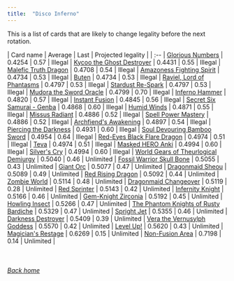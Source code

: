 ```yaml
---
title:  "Disco Inferno"
---
```


This is a list of cards that are likely to change legality before the next rotation.

| Card name | Average | Last | Projected legality |
| :-- |
[Glorious Numbers](https://db.ygoprodeck.com/card/?search=Glorious%20Numbers) | 0.4254 | 0.57 | Illegal |
[Kycoo the Ghost Destroyer](https://db.ygoprodeck.com/card/?search=Kycoo%20the%20Ghost%20Destroyer) | 0.4431 | 0.55 | Illegal |
[Malefic Truth Dragon](https://db.ygoprodeck.com/card/?search=Malefic%20Truth%20Dragon) | 0.4708 | 0.54 | Illegal |
[Amazoness Fighting Spirit](https://db.ygoprodeck.com/card/?search=Amazoness%20Fighting%20Spirit) | 0.4734 | 0.53 | Illegal |
[Buten](https://db.ygoprodeck.com/card/?search=Buten) | 0.4734 | 0.53 | Illegal |
[Raviel, Lord of Phantasms](https://db.ygoprodeck.com/card/?search=Raviel,%20Lord%20of%20Phantasms) | 0.4797 | 0.53 | Illegal |
[Stardust Re-Spark](https://db.ygoprodeck.com/card/?search=Stardust%20Re-Spark) | 0.4797 | 0.53 | Illegal |
[Mudora the Sword Oracle](https://db.ygoprodeck.com/card/?search=Mudora%20the%20Sword%20Oracle) | 0.4799 | 0.70 | Illegal |
[Inferno Hammer](https://db.ygoprodeck.com/card/?search=Inferno%20Hammer) | 0.4820 | 0.57 | Illegal |
[Instant Fusion](https://db.ygoprodeck.com/card/?search=Instant%20Fusion) | 0.4845 | 0.56 | Illegal |
[Secret Six Samurai - Genba](https://db.ygoprodeck.com/card/?search=Secret%20Six%20Samurai%20-%20Genba) | 0.4868 | 0.60 | Illegal |
[Humid Winds](https://db.ygoprodeck.com/card/?search=Humid%20Winds) | 0.4871 | 0.55 | Illegal |
[Missus Radiant](https://db.ygoprodeck.com/card/?search=Missus%20Radiant) | 0.4886 | 0.52 | Illegal |
[Spell Power Mastery](https://db.ygoprodeck.com/card/?search=Spell%20Power%20Mastery) | 0.4886 | 0.52 | Illegal |
[Archfiend's Awakening](https://db.ygoprodeck.com/card/?search=Archfiend's%20Awakening) | 0.4897 | 0.54 | Illegal |
[Piercing the Darkness](https://db.ygoprodeck.com/card/?search=Piercing%20the%20Darkness) | 0.4931 | 0.60 | Illegal |
[Soul Devouring Bamboo Sword](https://db.ygoprodeck.com/card/?search=Soul%20Devouring%20Bamboo%20Sword) | 0.4954 | 0.64 | Illegal |
[Red-Eyes Black Flare Dragon](https://db.ygoprodeck.com/card/?search=Red-Eyes%20Black%20Flare%20Dragon) | 0.4974 | 0.51 | Illegal |
[Teva](https://db.ygoprodeck.com/card/?search=Teva) | 0.4974 | 0.51 | Illegal |
[Masked HERO Anki](https://db.ygoprodeck.com/card/?search=Masked%20HERO%20Anki) | 0.4994 | 0.60 | Illegal |
[Silver's Cry](https://db.ygoprodeck.com/card/?search=Silver's%20Cry) | 0.4994 | 0.60 | Illegal |
[World Gears of Theurlogical Demiurgy](https://db.ygoprodeck.com/card/?search=World%20Gears%20of%20Theurlogical%20Demiurgy) | 0.5040 | 0.46 | Unlimited |
[Fossil Warrior Skull Bone](https://db.ygoprodeck.com/card/?search=Fossil%20Warrior%20Skull%20Bone) | 0.5055 | 0.43 | Unlimited |
[Giant Orc](https://db.ygoprodeck.com/card/?search=Giant%20Orc) | 0.5077 | 0.47 | Unlimited |
[Dragonmaid Sheou](https://db.ygoprodeck.com/card/?search=Dragonmaid%20Sheou) | 0.5089 | 0.49 | Unlimited |
[Red Rising Dragon](https://db.ygoprodeck.com/card/?search=Red%20Rising%20Dragon) | 0.5092 | 0.44 | Unlimited |
[Zombie World](https://db.ygoprodeck.com/card/?search=Zombie%20World) | 0.5114 | 0.48 | Unlimited |
[Dragonmaid Changeover](https://db.ygoprodeck.com/card/?search=Dragonmaid%20Changeover) | 0.5119 | 0.28 | Unlimited |
[Red Sprinter](https://db.ygoprodeck.com/card/?search=Red%20Sprinter) | 0.5143 | 0.42 | Unlimited |
[Infernity Knight](https://db.ygoprodeck.com/card/?search=Infernity%20Knight) | 0.5166 | 0.46 | Unlimited |
[Gem-Knight Zirconia](https://db.ygoprodeck.com/card/?search=Gem-Knight%20Zirconia) | 0.5192 | 0.45 | Unlimited |
[Howling Insect](https://db.ygoprodeck.com/card/?search=Howling%20Insect) | 0.5266 | 0.47 | Unlimited |
[The Phantom Knights of Rusty Bardiche](https://db.ygoprodeck.com/card/?search=The%20Phantom%20Knights%20of%20Rusty%20Bardiche) | 0.5329 | 0.47 | Unlimited |
[Spright Jet](https://db.ygoprodeck.com/card/?search=Spright%20Jet) | 0.5355 | 0.46 | Unlimited |
[Darkness Destroyer](https://db.ygoprodeck.com/card/?search=Darkness%20Destroyer) | 0.5409 | 0.39 | Unlimited |
[Vera the Vernusylph Goddess](https://db.ygoprodeck.com/card/?search=Vera%20the%20Vernusylph%20Goddess) | 0.5570 | 0.42 | Unlimited |
[Level Up!](https://db.ygoprodeck.com/card/?search=Level%20Up!) | 0.5620 | 0.43 | Unlimited |
[Magician's Restage](https://db.ygoprodeck.com/card/?search=Magician's%20Restage) | 0.6269 | 0.15 | Unlimited |
[Non-Fusion Area](https://db.ygoprodeck.com/card/?search=Non-Fusion%20Area) | 0.7198 | 0.14 | Unlimited |

<br>

###### [Back home](index)